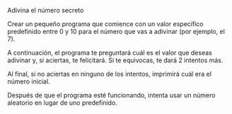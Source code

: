 <p>Adivina el número secreto</p>
<p>

  Crear un pequeño programa que comience con un valor específico predefinido entre 0 y 10 para el número que vas a adivinar (por ejemplo, el 7).

 

 A continuación, el programa te preguntará cuál es el valor que deseas adivinar y, si aciertas, te felicitará. Si te equivocas, te dará 2 intentos más.

 

 Al final, si no aciertas en ninguno de los intentos, imprimirá cuál era el número inicial.

 

Después de que el programa esté funcionando, intenta usar un número aleatorio en lugar de uno predefinido.
  
</p>
